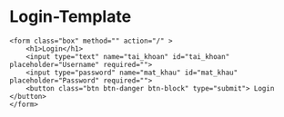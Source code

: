 # Login-Template
<!DOCTYPE html>
<html>
<head>
    <title>Admin - Login</title>
    <link rel="stylesheet" type="text/css" href="css/style.css">
</head>
<body>
    
    <form class="box" method="" action="/" >
        <h1>Login</h1>
        <input type="text" name="tai_khoan" id="tai_khoan" placeholder="Username" required="">
        <input type="password" name="mat_khau" id="mat_khau" placeholder="Password" required="">
        <button class="btn btn-danger btn-block" type="submit"> Login </button>
    </form>
</body>
</html>

      
